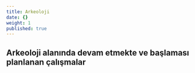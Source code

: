```yaml
---
title: Arkeoloji
date: {}
weight: 1
published: true
---
```


## Arkeoloji alanında devam etmekte ve başlaması planlanan çalışmalar

